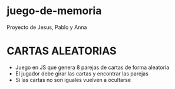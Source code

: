 # juego-de-memoria

Proyecto de Jesus, Pablo y Anna

# CARTAS ALEATORIAS

- Juego en JS que genera 8 parejas de cartas de forma aleatoria
- El jugador debe girar las cartas y encontrar las parejas
- Si las cartas no son iguales vuelven a ocultarse
